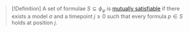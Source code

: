 >[!Definition]
>A set of formulae $S \subseteq \phi_\varphi$ is [mutually satisfiable](mutually%20satisfiable.md) if there exists a model $\sigma$ and a timepoint $j \ge 0$ such that every formula $p \in S$ holds at position $j$.
